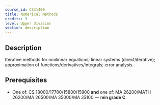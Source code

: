 ```yaml
---
course_id: CS31400
title: Numerical Methods
credits: 3
level: Upper Division
section: description
---
```


## Description
Iterative methods for nonlinear equations; linear systems (direct/iterative); approximation of functions/derivatives/integrals; error analysis.

## Prerequisites
- One of: CS 18000/17700/15800/15900 **and** one of: MA 26200/MATH 26200/MA 26500/MA 35000/MA 35100 — **min grade C**.

